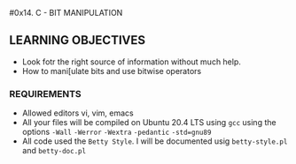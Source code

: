 #0x14. C - BIT MANIPULATION

## LEARNING OBJECTIVES
* Look fotr the right source of information without much help.
* How to mani[ulate bits and use bitwise operators

### REQUIREMENTS
* Allowed editors vi, vim, emacs
* All your files will be compiled on Ubuntu 20.4 LTS using `gcc` using the options `-Wall` `-Werror` `-Wextra` `-pedantic` `-std=gnu89`
* All code used the `Betty Style`. I will be documented usig `betty-style.pl` and `betty-doc.pl`


